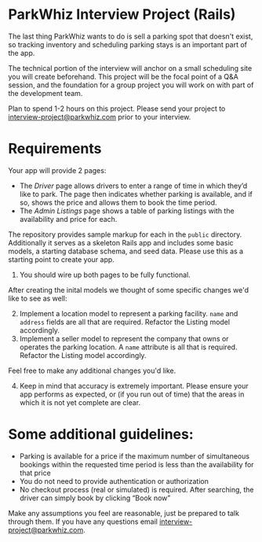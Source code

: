 ParkWhiz Interview Project (Rails)
===============

The last thing ParkWhiz wants to do is sell a parking spot that doesn't exist, so tracking inventory and scheduling parking stays is an important part of the app. 

The technical portion of the interview will anchor on a small scheduling site you will create beforehand.  This project will be the focal point of a Q&A session, and the foundation for a group project you will work on with part of the development team. 

Plan to spend 1-2 hours on this project. Please send your project to interview-project@parkwhiz.com prior to your interview.

Requirements
============

Your app will provide 2 pages:

* The *Driver* page allows drivers to enter a range of time in which they’d like to park.  The page then indicates whether parking is available, and if so, shows the price and allows them to book the time period.
* The *Admin Listings* page shows a table of parking listings with the availability and price for each.

The repository provides sample markup for each in the `public` directory. Additionally it serves as a skeleton Rails app and includes some basic models, a starting database schema, and seed data. Please use this as a starting point to create your app. 

1) You should wire up both pages to be fully functional.

After creating the inital models we thought of some specific changes we'd like to see as well:

2) Implement a location model to represent a parking facility.  `name` and `address` fields are all that are required.  Refactor the Listing model accordingly.
3) Implement a seller model to represent the company that owns or operates the parking location. A `name` attribute is all that is required. Refactor the Listing model accordingly.

Feel free to make any additional changes you'd like.

4) Keep in mind that accuracy is extremely important. Please ensure your app performs as expected, or (if you run out of time) that the areas in which it is not yet complete are clear.

Some additional guidelines:
===========================

* Parking is available for a price if the maximum number of simultaneous bookings within the requested time period is less than the availability for that price
* You do not need to provide authentication or authorization
* No checkout process (real or simulated) is required. After searching, the driver can simply book by clicking “Book now”

Make any assumptions you feel are reasonable, just be prepared to talk through them.  If you have any questions email interview-project@parkwhiz.com.

